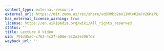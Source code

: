 ```yaml
---
content_type: external-resource
external_url: https://mit.zoom.us/rec/share/vdBRMbb26n1IWKvR2m7VZ6MzPLr-aaa8hyIX_fZemhqJWjQumKaAbjQ0_4I39fBi
has_external_license_warning: true
license: https://en.wikipedia.org/wiki/All_rights_reserved
status: ''
title: Lecture 8 Video
uid: 701dd5ad-c763-4c2f-a00e-9c2a2e396fd8
wayback_url: ''
---
```

